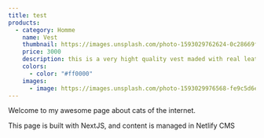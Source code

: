 ```yaml
---
title: test
products:
  - category: Homme
    name: Vest
    thumbnail: https://images.unsplash.com/photo-1593029762624-0c28669f2056?ixlib=rb-4.0.3&ixid=MnwxMjA3fDB8MHxwaG90by1wYWdlfHx8fGVufDB8fHx8&auto=format&fit=crop&w=580&q=80
    price: 3000
    description: this is a very hight quality vest maded with real leather ,
    colors:
      - color: "#ff0000"
    images:
      - image: https://images.unsplash.com/photo-1593029976568-fe9c5d6e4317?ixlib=rb-4.0.3&ixid=MnwxMjA3fDB8MHxwaG90by1wYWdlfHx8fGVufDB8fHx8&auto=format&fit=crop&w=580&q=80
---
```


Welcome to my awesome page about cats of the internet.

This page is built with NextJS, and content is managed in Netlify CMS
